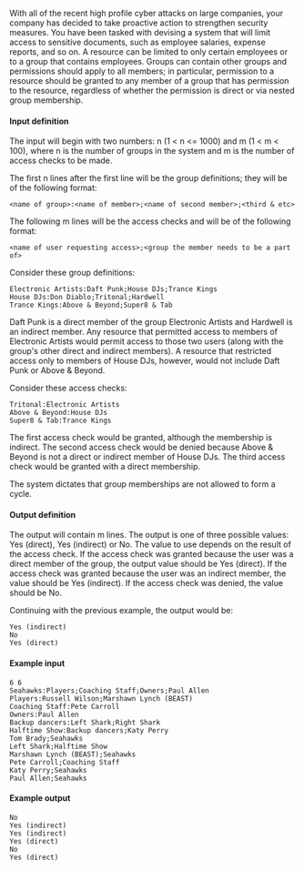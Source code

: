 With all of the recent high profile cyber attacks on large companies, your company has decided to take proactive action to strengthen security measures. You have been tasked with devising a system that will limit access to sensitive documents, such as employee salaries, expense reports, and so on. A resource can be limited to only certain employees or to a group that contains employees. Groups can contain other groups and permissions should apply to all members; in particular, permission to a resource should be granted to any member of a group that has permission to the resource, regardless of whether the permission is direct or via nested group membership.

#### Input definition

The input will begin with two numbers: n (1 < n <= 1000) and m (1 < m < 100), where n is the number of groups in the system and m is the number of access checks to be made.

The first n lines after the first line will be the group definitions; they will be of the following format:

```
<name of group>:<name of member>;<name of second member>;<third & etc>
```

The following m lines will be the access checks and will be of the following format:

```
<name of user requesting access>;<group the member needs to be a part of>
```

Consider these group definitions:

```
Electronic Artists:Daft Punk;House DJs;Trance Kings
House DJs:Don Diablo;Tritonal;Hardwell
Trance Kings:Above & Beyond;Super8 & Tab
```

Daft Punk is a direct member of the group Electronic Artists and Hardwell is an indirect member. Any resource that permitted access to members of Electronic Artists would permit access to those two users (along with the group's other direct and indirect members). A resource that restricted access only to members of House DJs, however, would not include Daft Punk or Above & Beyond.

Consider these access checks:

```
Tritonal:Electronic Artists
Above & Beyond:House DJs
Super8 & Tab:Trance Kings
```

The first access check would be granted, although the membership is indirect. The second access check would be denied because Above & Beyond is not a direct or indirect member of House DJs. The third access check would be granted with a direct membership.

The system dictates that group memberships are not allowed to form a cycle.

#### Output definition

The output will contain m lines. The output is one of three possible values: Yes (direct), Yes (indirect) or No. The value to use depends on the result of the access check. If the access check was granted because the user was a direct member of the group, the output value should be Yes (direct). If the access check was granted because the user was an indirect member, the value should be Yes (indirect). If the access check was denied, the value should be No.

Continuing with the previous example, the output would be:

```
Yes (indirect)
No
Yes (direct)
```

#### Example input

```
6 6
Seahawks:Players;Coaching Staff;Owners;Paul Allen
Players:Russell Wilson;Marshawn Lynch (BEAST)
Coaching Staff:Pete Carroll
Owners:Paul Allen
Backup dancers:Left Shark;Right Shark
Halftime Show:Backup dancers;Katy Perry
Tom Brady;Seahawks
Left Shark;Halftime Show
Marshawn Lynch (BEAST);Seahawks
Pete Carroll;Coaching Staff
Katy Perry;Seahawks
Paul Allen;Seahawks
```

#### Example output

```
No
Yes (indirect)
Yes (indirect)
Yes (direct)
No
Yes (direct)
```